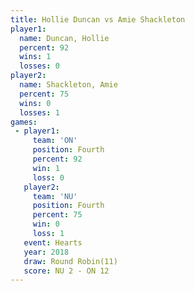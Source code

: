 ```yaml
---
title: Hollie Duncan vs Amie Shackleton
player1:                
  name: Duncan, Hollie  
  percent: 92           
  wins: 1               
  losses: 0             
player2:                
  name: Shackleton, Amie
  percent: 75           
  wins: 0               
  losses: 1             
games:
 - player1:          
     team: 'ON'      
     position: Fourth
     percent: 92     
     win: 1          
     loss: 0         
   player2:          
     team: 'NU'      
     position: Fourth
     percent: 75     
     win: 0          
     loss: 1         
   event: Hearts        
   year: 2018           
   draw: Round Robin(11)
   score: NU 2 - ON 12  
---
```

